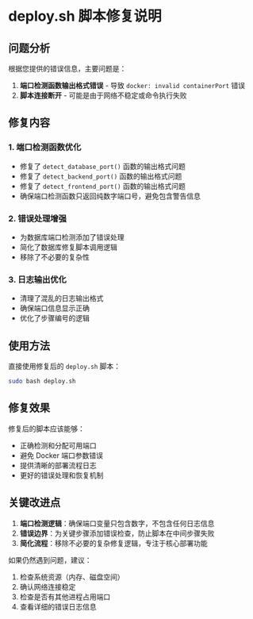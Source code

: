 # deploy.sh 脚本修复说明

## 问题分析

根据您提供的错误信息，主要问题是：
1. **端口检测函数输出格式错误** - 导致 `docker: invalid containerPort` 错误
2. **脚本连接断开** - 可能是由于网络不稳定或命令执行失败

## 修复内容

### 1. 端口检测函数优化
- 修复了 `detect_database_port()` 函数的输出格式问题
- 修复了 `detect_backend_port()` 函数的输出格式问题  
- 修复了 `detect_frontend_port()` 函数的输出格式问题
- 确保端口检测函数只返回纯数字端口号，避免包含警告信息

### 2. 错误处理增强
- 为数据库端口检测添加了错误处理
- 简化了数据库修复脚本调用逻辑
- 移除了不必要的复杂性

### 3. 日志输出优化
- 清理了混乱的日志输出格式
- 确保端口信息显示正确
- 优化了步骤编号的逻辑

## 使用方法

直接使用修复后的 `deploy.sh` 脚本：

```bash
sudo bash deploy.sh
```

## 修复效果

修复后的脚本应该能够：
- 正确检测和分配可用端口
- 避免 Docker 端口参数错误
- 提供清晰的部署流程日志
- 更好的错误处理和恢复机制

## 关键改进点

1. **端口检测逻辑**：确保端口变量只包含数字，不包含任何日志信息
2. **错误边界**：为关键步骤添加错误检查，防止脚本在中间步骤失败
3. **简化流程**：移除不必要的复杂修复逻辑，专注于核心部署功能

如果仍然遇到问题，建议：
1. 检查系统资源（内存、磁盘空间）
2. 确认网络连接稳定
3. 检查是否有其他进程占用端口
4. 查看详细的错误日志信息 